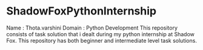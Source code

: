 # ShadowFoxPythonInternship
  Name : Thota.varshini
  Domain : Python Development
  This repository consists of task solution that i dealt during my python internship at Shadow Fox. This repository has both beginner and intermediate level task solutions.
